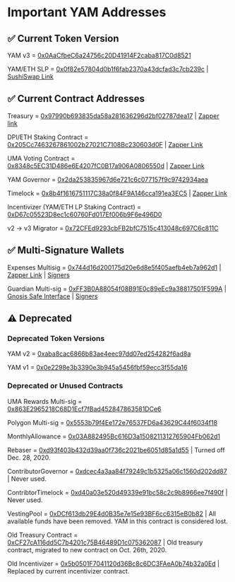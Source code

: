 # Important YAM Addresses

## ✅ Current Token Version

YAM v3 = [0x0AaCfbeC6a24756c20D41914F2caba817C0d8521](https://etherscan.io/token/0x0AaCfbeC6a24756c20D41914F2caba817C0d8521)

YAM/ETH SLP = [0x0f82e57804d0b1f6fab2370a43dcfad3c7cb239c](https://etherscan.io/token/0x0f82e57804d0b1f6fab2370a43dcfad3c7cb239c) | [SushiSwap Link](https://app.sushi.com/swap?chainId=1&inputCurrency=ETH&outputCurrency=0x0AaCfbeC6a24756c20D41914F2caba817C0d8521)

## ✅ Current Contract Addresses

Treasury = [0x97990b693835da58a281636296d2bf02787dea17](https://etherscan.io/address/0x97990b693835da58a281636296d2bf02787dea17) | [Zapper link](https://zapper.fi/account/0x97990b693835da58a281636296d2bf02787dea17)

DPI/ETH Staking Contract = [0x205Cc7463267861002b27021C7108Bc230603d0F](https://etherscan.io/address/0x205Cc7463267861002b27021C7108Bc230603d0F) | [Zapper Link](https://zapper.fi/account/0x205cc7463267861002b27021c7108bc230603d0f)

UMA Voting Contract = [0x8348c5EC31D486e6E4207fC0B17a906A0806550d](https://etherscan.io/address/0x8348c5EC31D486e6E4207fC0B17a906A0806550d) | [Zapper Link](https://zapper.fi/account/0x8348c5ec31d486e6e4207fc0b17a906a0806550d)

YAM Governor = [0x2da253835967d6e721c6c077157f9c9742934aea](https://etherscan.io/address/0x2da253835967d6e721c6c077157f9c9742934aea)

Timelock = [0x8b4f1616751117C38a0f84F9A146cca191ea3EC5](https://etherscan.io/address/0x8b4f1616751117C38a0f84F9A146cca191ea3EC5) | [Zapper Link](https://zapper.fi/account/0x8b4f1616751117c38a0f84f9a146cca191ea3ec5)

Incentivizer (YAM/ETH LP Staking Contract) = [0xD67c05523D8ec1c60760Fd017Ef006b9F6e496D0](<https://etherscan.io/address/0xD67c05523D8ec1c60760Fd017Ef006b9F6e496D0>)

v2 -> v3 Migrator = [0x72CFEd9293cbFB2bfC7515c413048c697C6c811C](https://etherscan.io/address/0x72cfed9293cbfb2bfc7515c413048c697c6c811c)

## ✅ Multi-Signature Wallets

Expenses Multisig = [0x744d16d200175d20e6d8e5f405aefb4eb7a962d1](https://etherscan.io/address/0x744d16d200175d20e6d8e5f405aefb4eb7a962d1) | [Zapper Link](https://zapper.fi/account/0x744d16d200175d20e6d8e5f405aefb4eb7a962d1) | [Signers](https://github.com/yam-finance/multisigs/blob/master/mainnet.md)

Guardian Multi-sig = [0xFF3B0A88054f08B91E0c89eEc9a38817501F599A](https://etherscan.io/address/0xFF3B0A88054f08B91E0c89eEc9a38817501F599A) | [Gnosis Safe Interface](https://gnosis-safe.io/app/eth:0xFF3B0A88054f08B91E0c89eEc9a38817501F599A/home) | [Signers](https://github.com/yam-finance/multisigs/blob/master/guardian.md)

## ⚠️ Deprecated

### Deprecated Token Versions

YAM v2 = [0xaba8cac6866b83ae4eec97dd07ed254282f6ad8a](https://etherscan.io/address/0xaba8cac6866b83ae4eec97dd07ed254282f6ad8a)

YAM v1  = [0x0e2298e3b3390e3b945a5456fbf59ecc3f55da16](https://etherscan.io/address/0x0e2298e3b3390e3b945a5456fbf59ecc3f55da16)

### Deprecated or Unused Contracts

UMA Rewards Multi-sig = [0x863E2965218C68D1Ecf7fBad452847863581DCe6](<https://etherscan.io/address/0x863e2965218c68d1ecf7fbad452847863581dce6>)

Polygon Multi-sig = [0x5553b79f4Ee172e76537FD6a43629C44f6034f18](https://polygonscan.com/address/0x5553b79f4Ee172e76537FD6a43629C44f6034f18)

MonthlyAllowance = [0x03A882495Bc616D3a1508211312765904Fb062d1](https://etherscan.io/address/0x03A882495Bc616D3a1508211312765904Fb062d1)

Rebaser = [0xd93f403b432d39aa0f736c2021be6051d85a1d55](https://etherscan.io/address/0xd93f403b432d39aa0f736c2021be6051d85a1d55) | Turned off Dec. 28, 2020.

ContributorGovernor = [0xdcec4a3aa84f79249c1b5325a06c1560d202dd87](https://etherscan.io/address/0xdcec4a3aa84f79249c1b5325a06c1560d202dd87) | Never used.

ContribtorTimelock = [0xd40a03e520d49339e91bc58c2c9b8966ee7f490f](https://etherscan.io/address/0xd40a03e520d49339e91bc58c2c9b8966ee7f490f) | Never used.

VestingPool = [0xDCf613db29E4d0B35e7e15e93BF6cc6315eB0b82](https://etherscan.io/address/0xDCf613db29E4d0B35e7e15e93BF6cc6315eB0b82) | All available funds have been removed. YAM in this contract is considered lost.

Old Treasury Contract = [0xCF27cA116dd5C7b4201c75B46489D1c075362087](https://etherscan.io/address/0xCF27cA116dd5C7b4201c75B46489D1c075362087) | Old treasury contract, migrated to new contract on Oct. 26th, 2020.

Old Incentivizer = [0x5b0501F7041120d36Bc8c6DC3FAeA0b74b32a0Ed](https://etherscan.io/address/0x5b0501F7041120d36Bc8c6DC3FAeA0b74b32a0Ed) | Replaced by current incentivizer contract.


